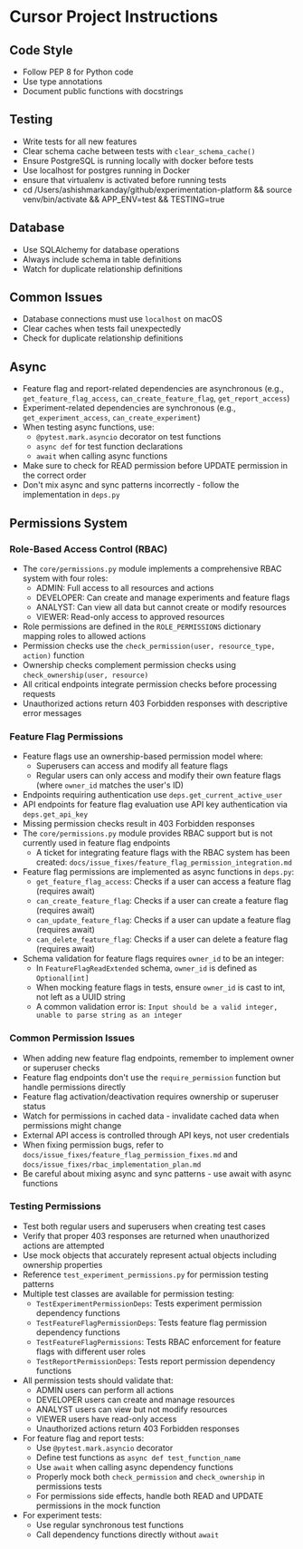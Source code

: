 # Cursor Project Instructions

## Code Style
- Follow PEP 8 for Python code
- Use type annotations
- Document public functions with docstrings

## Testing
- Write tests for all new features
- Clear schema cache between tests with `clear_schema_cache()`
- Ensure PostgreSQL is running locally with docker before tests
- Use localhost for postgres running in Docker
- ensure that virtualenv is activated before running tests
- cd /Users/ashishmarkanday/github/experimentation-platform && source venv/bin/activate && APP_ENV=test && TESTING=true

## Database
- Use SQLAlchemy for database operations
- Always include schema in table definitions
- Watch for duplicate relationship definitions

## Common Issues
- Database connections must use `localhost` on macOS
- Clear caches when tests fail unexpectedly
- Check for duplicate relationship definitions

## Async
- Feature flag and report-related dependencies are asynchronous (e.g., `get_feature_flag_access`, `can_create_feature_flag`, `get_report_access`)
- Experiment-related dependencies are synchronous (e.g., `get_experiment_access`, `can_create_experiment`)
- When testing async functions, use:
  - `@pytest.mark.asyncio` decorator on test functions
  - `async def` for test function declarations
  - `await` when calling async functions
- Make sure to check for READ permission before UPDATE permission in the correct order
- Don't mix async and sync patterns incorrectly - follow the implementation in `deps.py`

## Permissions System

### Role-Based Access Control (RBAC)
- The `core/permissions.py` module implements a comprehensive RBAC system with four roles:
  - ADMIN: Full access to all resources and actions
  - DEVELOPER: Can create and manage experiments and feature flags
  - ANALYST: Can view all data but cannot create or modify resources
  - VIEWER: Read-only access to approved resources
- Role permissions are defined in the `ROLE_PERMISSIONS` dictionary mapping roles to allowed actions
- Permission checks use the `check_permission(user, resource_type, action)` function
- Ownership checks complement permission checks using `check_ownership(user, resource)`
- All critical endpoints integrate permission checks before processing requests
- Unauthorized actions return 403 Forbidden responses with descriptive error messages

### Feature Flag Permissions
- Feature flags use an ownership-based permission model where:
  - Superusers can access and modify all feature flags
  - Regular users can only access and modify their own feature flags (where `owner_id` matches the user's ID)
- Endpoints requiring authentication use `deps.get_current_active_user`
- API endpoints for feature flag evaluation use API key authentication via `deps.get_api_key`
- Missing permission checks result in 403 Forbidden responses
- The `core/permissions.py` module provides RBAC support but is not currently used in feature flag endpoints
  - A ticket for integrating feature flags with the RBAC system has been created: `docs/issue_fixes/feature_flag_permission_integration.md`
- Feature flag permissions are implemented as async functions in `deps.py`:
  - `get_feature_flag_access`: Checks if a user can access a feature flag (requires await)
  - `can_create_feature_flag`: Checks if a user can create a feature flag (requires await)
  - `can_update_feature_flag`: Checks if a user can update a feature flag (requires await)
  - `can_delete_feature_flag`: Checks if a user can delete a feature flag (requires await)
- Schema validation for feature flags requires `owner_id` to be an integer:
  - In `FeatureFlagReadExtended` schema, `owner_id` is defined as `Optional[int]`
  - When mocking feature flags in tests, ensure `owner_id` is cast to int, not left as a UUID string
  - A common validation error is: `Input should be a valid integer, unable to parse string as an integer`

### Common Permission Issues
- When adding new feature flag endpoints, remember to implement owner or superuser checks
- Feature flag endpoints don't use the `require_permission` function but handle permissions directly
- Feature flag activation/deactivation requires ownership or superuser status
- Watch for permissions in cached data - invalidate cached data when permissions might change
- External API access is controlled through API keys, not user credentials
- When fixing permission bugs, refer to `docs/issue_fixes/feature_flag_permission_fixes.md` and `docs/issue_fixes/rbac_implementation_plan.md`
- Be careful about mixing async and sync patterns - use await with async functions

### Testing Permissions
- Test both regular users and superusers when creating test cases
- Verify that proper 403 responses are returned when unauthorized actions are attempted
- Use mock objects that accurately represent actual objects including ownership properties
- Reference `test_experiment_permissions.py` for permission testing patterns
- Multiple test classes are available for permission testing:
  - `TestExperimentPermissionDeps`: Tests experiment permission dependency functions
  - `TestFeatureFlagPermissionDeps`: Tests feature flag permission dependency functions
  - `TestFeatureFlagPermissions`: Tests RBAC enforcement for feature flags with different user roles
  - `TestReportPermissionDeps`: Tests report permission dependency functions
- All permission tests should validate that:
  - ADMIN users can perform all actions
  - DEVELOPER users can create and manage resources
  - ANALYST users can view but not modify resources
  - VIEWER users have read-only access
  - Unauthorized actions return 403 Forbidden responses
- For feature flag and report tests:
  - Use `@pytest.mark.asyncio` decorator
  - Define test functions as `async def test_function_name`
  - Use `await` when calling async dependency functions
  - Properly mock both `check_permission` and `check_ownership` in permissions tests
  - For permissions side effects, handle both READ and UPDATE permissions in the mock function
- For experiment tests:
  - Use regular synchronous test functions
  - Call dependency functions directly without `await`
